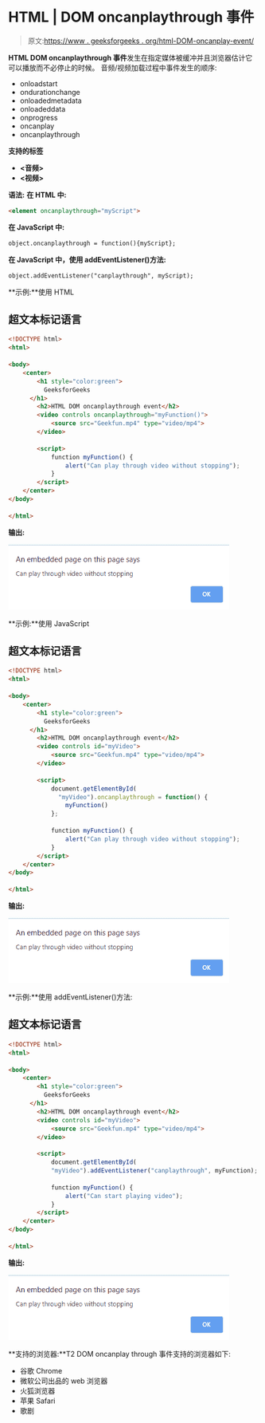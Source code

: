 # HTML | DOM oncanplaythrough 事件

> 原文:[https://www . geeksforgeeks . org/html-DOM-oncanplay-event/](https://www.geeksforgeeks.org/html-dom-oncanplaythrough-event/)

**HTML DOM oncanplaythrough 事件**发生在指定媒体被缓冲并且浏览器估计它可以播放而不必停止的时候。
音频/视频加载过程中事件发生的顺序:

*   onloadstart
*   ondurationchange
*   onloadedmetadata
*   onloadeddata
*   onprogress
*   oncanplay
*   oncanplaythrough

**支持的标签**

*   **<音频>**
*   **<视频>**

**语法:**
**在 HTML 中:**

```html
<element oncanplaythrough="myScript">
```

**在 JavaScript 中:**

```html
object.oncanplaythrough = function(){myScript};
```

**在 JavaScript 中，使用 addEventListener()方法:**

```html
object.addEventListener("canplaythrough", myScript);
```

**示例:**使用 HTML

## 超文本标记语言

```html
<!DOCTYPE html>
<html>

<body>
    <center>
        <h1 style="color:green">
          GeeksforGeeks
      </h1>
        <h2>HTML DOM oncanplaythrough event</h2>
        <video controls oncanplaythrough="myFunction()">
            <source src="Geekfun.mp4" type="video/mp4">
        </video>

        <script>
            function myFunction() {
                alert("Can play through video without stopping");
            }
        </script>
    </center>
</body>

</html>
```

**输出:**

![](img/39e9017afac6f1534b4ed68d3404fed9.png)

**示例:**使用 JavaScript

## 超文本标记语言

```html
<!DOCTYPE html>
<html>

<body>
    <center>
        <h1 style="color:green">
          GeeksforGeeks
      </h1>
        <h2>HTML DOM oncanplaythrough event</h2>
        <video controls id="myVideo">
            <source src="Geekfun.mp4" type="video/mp4">
        </video>

        <script>
            document.getElementById(
              "myVideo").oncanplaythrough = function() {
                myFunction()
            };

            function myFunction() {
                alert("Can play through video without stopping");
            }
        </script>
    </center>
</body>

</html>
```

**输出:**

![](img/39e9017afac6f1534b4ed68d3404fed9.png)

**示例:**使用 addEventListener()方法:

## 超文本标记语言

```html
<!DOCTYPE html>
<html>

<body>
    <center>
        <h1 style="color:green">
          GeeksforGeeks
      </h1>
        <h2>HTML DOM oncanplaythrough event</h2>
        <video controls id="myVideo">
            <source src="Geekfun.mp4" type="video/mp4">
        </video>

        <script>
            document.getElementById(
            "myVideo").addEventListener("canplaythrough", myFunction);

            function myFunction() {
                alert("Can start playing video");
            }
        </script>
    </center>
</body>

</html>
```

**输出:**

![](img/39e9017afac6f1534b4ed68d3404fed9.png)

**支持的浏览器:**T2 DOM oncanplay through 事件支持的浏览器如下:

*   谷歌 Chrome
*   微软公司出品的 web 浏览器
*   火狐浏览器
*   苹果 Safari
*   歌剧